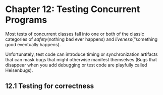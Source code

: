 # Chapter 12: Testing Concurrent Programs

Most tests of concurrent classes fall into one or both of the classic categories of _safety_(nothing bad ever happens) and _liveness_(“something good eventually happens).

Unfortunately, test code can introduce timing or synchronization artifacts that can mask
bugs that might otherwise manifest themselves (Bugs that disappear when you add debugging or test code are playfully called Heisenbugs).

## 12.1 Testing for correctness
